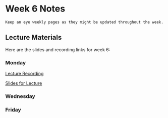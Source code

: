 Week 6 Notes
============================

```{note}
Keep an eye weekly pages as they might be updated throughout the week.
```

## Lecture Materials

Here are the slides and recording links for week 6:

### Monday

[Lecture Recording]()

<a href="../resources/02_13_23-angular_separation.pdf" >Slides for Lecture</a>


### Wednesday


### Friday

